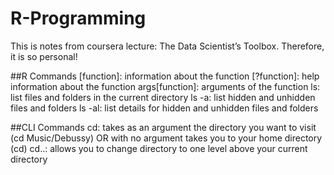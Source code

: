 # R-Programming
This is notes from coursera lecture: The Data Scientist’s Toolbox. Therefore, it is so personal!

##R Commands
[function]: information about the function
[?function]: help information about the function
args[function]: arguments of the function
ls: list files and folders in the current directory
ls -a: list hidden and unhidden files and folders
ls -al: list details for hidden and unhidden files and folders

##CLI Commands
cd: takes as an argument the directory you want to visit (cd Music/Debussy) OR with no argument takes you to your home directory (cd)
cd..: allows you to change directory to one level above your current directory
